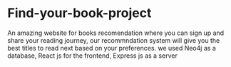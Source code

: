 # Find-your-book-project
An amazing website for books recomendation where you can sign up and share your reading journey, our recommndation system will give you the best titles to read next based on your preferences.
we used Neo4j as a database, React js for the frontend, Express js as a server
